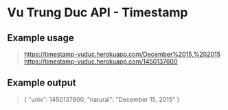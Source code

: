 # Vu Trung Duc API - Timestamp

## Example usage
> https://timestamp-vuduc.herokuapp.com/December%2015,%202015
> https://timestamp-vuduc.herokuapp.com/1450137600

## Example output
> { "unix": 1450137600, "natural": "December 15, 2015" }